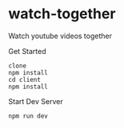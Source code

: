 # watch-together
Watch youtube videos together

Get Started
```
clone
npm install
cd client
npm install
```

Start Dev Server
```
npm run dev
```
